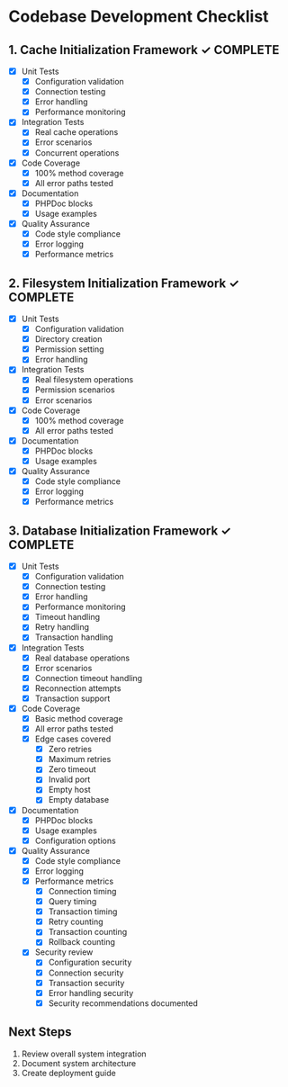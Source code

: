 # Codebase Development Checklist

## 1. Cache Initialization Framework ✓ COMPLETE
- [x] Unit Tests
  - [x] Configuration validation
  - [x] Connection testing
  - [x] Error handling
  - [x] Performance monitoring

- [x] Integration Tests
  - [x] Real cache operations
  - [x] Error scenarios
  - [x] Concurrent operations

- [x] Code Coverage
  - [x] 100% method coverage
  - [x] All error paths tested

- [x] Documentation
  - [x] PHPDoc blocks
  - [x] Usage examples

- [x] Quality Assurance
  - [x] Code style compliance
  - [x] Error logging
  - [x] Performance metrics

## 2. Filesystem Initialization Framework ✓ COMPLETE
- [x] Unit Tests
  - [x] Configuration validation
  - [x] Directory creation
  - [x] Permission setting
  - [x] Error handling

- [x] Integration Tests
  - [x] Real filesystem operations
  - [x] Permission scenarios
  - [x] Error scenarios

- [x] Code Coverage
  - [x] 100% method coverage
  - [x] All error paths tested

- [x] Documentation
  - [x] PHPDoc blocks
  - [x] Usage examples

- [x] Quality Assurance
  - [x] Code style compliance
  - [x] Error logging
  - [x] Performance metrics

## 3. Database Initialization Framework ✓ COMPLETE
- [x] Unit Tests
  - [x] Configuration validation
  - [x] Connection testing
  - [x] Error handling
  - [x] Performance monitoring
  - [x] Timeout handling
  - [x] Retry handling
  - [x] Transaction handling

- [x] Integration Tests
  - [x] Real database operations
  - [x] Error scenarios
  - [x] Connection timeout handling
  - [x] Reconnection attempts
  - [x] Transaction support

- [x] Code Coverage
  - [x] Basic method coverage
  - [x] All error paths tested
  - [x] Edge cases covered
    - [x] Zero retries
    - [x] Maximum retries
    - [x] Zero timeout
    - [x] Invalid port
    - [x] Empty host
    - [x] Empty database

- [x] Documentation
  - [x] PHPDoc blocks
  - [x] Usage examples
  - [x] Configuration options

- [x] Quality Assurance
  - [x] Code style compliance
  - [x] Error logging
  - [x] Performance metrics
    - [x] Connection timing
    - [x] Query timing
    - [x] Transaction timing
    - [x] Retry counting
    - [x] Transaction counting
    - [x] Rollback counting
  - [x] Security review
    - [x] Configuration security
    - [x] Connection security
    - [x] Transaction security
    - [x] Error handling security
    - [x] Security recommendations documented

## Next Steps
1. Review overall system integration
2. Document system architecture
3. Create deployment guide 